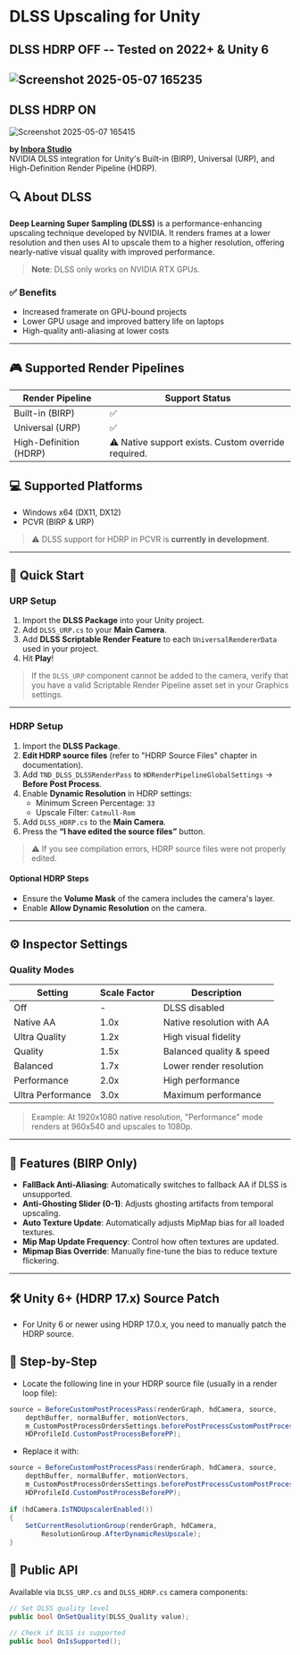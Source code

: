 # DLSS Upscaling for Unity

## DLSS HDRP OFF -- Tested on 2022+ & Unity 6
![Screenshot 2025-05-07 165235](https://github.com/user-attachments/assets/1dbe1692-63bf-4f62-9281-d63a37c6cf49)
---
## DLSS HDRP ON
![Screenshot 2025-05-07 165415](https://github.com/user-attachments/assets/e82e218c-66fc-4a65-bc70-2e076a0eacdb)


**by [Inbora Studio](https://github.com/inborastudio)**  
NVIDIA DLSS integration for Unity's Built-in (BIRP), Universal (URP), and High-Definition Render Pipeline (HDRP).

## 🔍 About DLSS

**Deep Learning Super Sampling (DLSS)** is a performance-enhancing upscaling technique developed by NVIDIA. It renders frames at a lower resolution and then uses AI to upscale them to a higher resolution, offering nearly-native visual quality with improved performance.

> **Note**: DLSS only works on NVIDIA RTX GPUs.

### ✅ Benefits

- Increased framerate on GPU-bound projects
- Lower GPU usage and improved battery life on laptops
- High-quality anti-aliasing at lower costs

---

## 🎮 Supported Render Pipelines

| Render Pipeline | Support Status |
|----------------|----------------|
| Built-in (BIRP) | ✅ |
| Universal (URP) | ✅ |
| High-Definition (HDRP) | ⚠️ Native support exists. Custom override required. |

## 💻 Supported Platforms

- Windows x64 (DX11, DX12)
- PCVR (BIRP & URP)

> ⚠️ DLSS support for HDRP in PCVR is **currently in development**.

---

## 🚀 Quick Start

### URP Setup

1. Import the **DLSS Package** into your Unity project.
2. Add `DLSS_URP.cs` to your **Main Camera**.
3. Add **DLSS Scriptable Render Feature** to each `UniversalRendererData` used in your project.
4. Hit **Play**!

> If the `DLSS_URP` component cannot be added to the camera, verify that you have a valid Scriptable Render Pipeline asset set in your Graphics settings.

---

### HDRP Setup

1. Import the **DLSS Package**.
2. **Edit HDRP source files** (refer to "HDRP Source Files" chapter in documentation).
3. Add `TND_DLSS_DLSSRenderPass` to `HDRenderPipelineGlobalSettings` → **Before Post Process**.
4. Enable **Dynamic Resolution** in HDRP settings:
   - Minimum Screen Percentage: `33`
   - Upscale Filter: `Catmull-Rom`
5. Add `DLSS_HDRP.cs` to the **Main Camera**.
6. Press the **“I have edited the source files”** button.

> ⚠️ If you see compilation errors, HDRP source files were not properly edited.

#### Optional HDRP Steps

- Ensure the **Volume Mask** of the camera includes the camera's layer.
- Enable **Allow Dynamic Resolution** on the camera.

---

## ⚙️ Inspector Settings

### Quality Modes

| Setting            | Scale Factor | Description                  |
|--------------------|--------------|------------------------------|
| Off                | -            | DLSS disabled                |
| Native AA          | 1.0x         | Native resolution with AA    |
| Ultra Quality      | 1.2x         | High visual fidelity         |
| Quality            | 1.5x         | Balanced quality & speed     |
| Balanced           | 1.7x         | Lower render resolution      |
| Performance        | 2.0x         | High performance             |
| Ultra Performance  | 3.0x         | Maximum performance          |

> Example: At 1920x1080 native resolution, "Performance" mode renders at 960x540 and upscales to 1080p.

---

## 🧪 Features (BIRP Only)

- **FallBack Anti-Aliasing**: Automatically switches to fallback AA if DLSS is unsupported.
- **Anti-Ghosting Slider (0-1)**: Adjusts ghosting artifacts from temporal upscaling.
- **Auto Texture Update**: Automatically adjusts MipMap bias for all loaded textures.
- **Mip Map Update Frequency**: Control how often textures are updated.
- **Mipmap Bias Override**: Manually fine-tune the bias to reduce texture flickering.

---

## 🛠️ Unity 6+ (HDRP 17.x) Source Patch
- For Unity 6 or newer using HDRP 17.0.x, you need to manually patch the HDRP source.

## 🔧 Step-by-Step
- Locate the following line in your HDRP source file (usually in a render loop file):

```csharp
source = BeforeCustomPostProcessPass(renderGraph, hdCamera, source,
    depthBuffer, normalBuffer, motionVectors,
    m_CustomPostProcessOrdersSettings.beforePostProcessCustomPostProcesses,
    HDProfileId.CustomPostProcessBeforePP);
```
- Replace it with:

```csharp
source = BeforeCustomPostProcessPass(renderGraph, hdCamera, source,
    depthBuffer, normalBuffer, motionVectors,
    m_CustomPostProcessOrdersSettings.beforePostProcessCustomPostProcesses,
    HDProfileId.CustomPostProcessBeforePP);
    
if (hdCamera.IsTNDUpscalerEnabled())
{
    SetCurrentResolutionGroup(renderGraph, hdCamera,
        ResolutionGroup.AfterDynamicResUpscale);
}
```

## 🧩 Public API

Available via `DLSS_URP.cs` and `DLSS_HDRP.cs` camera components:

```csharp
// Set DLSS quality level
public bool OnSetQuality(DLSS_Quality value);

// Check if DLSS is supported
public bool OnIsSupported();
